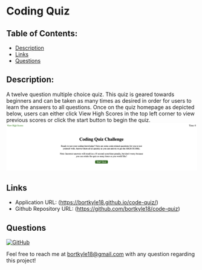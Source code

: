# Coding Quiz

## Table of Contents:
- [Description](#description)
- [Links](#links)
- [Questions](#questions)

## Description:
A twelve question multiple choice quiz. This quiz is geared towards beginners and can be taken as many times as desired in order for users to learn the answers to all questions. Once on the quiz homepage as depicted below, users can either click View High Scores in the top left corner to view previous scores or click the start button to begin the quiz.
![Homepage Screenshot](./assets/images/homepage.png)

## Links

  * Application URL: (https://bortkyle18.github.io/code-quiz/)
  * Github Repository URL: (https://github.com/bortkyle18/code-quiz)

## Questions

  [![GitHub](https://img.shields.io/badge/My%20GitHub-Click%20Here!-blueviolet?style=plastic&logo=GitHub)](https://github.com/bortkyle18) 

  Feel free to reach me at bortkyle18@gmail.com with any question regarding this project!